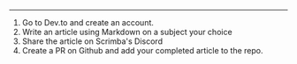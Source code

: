 ---

1. Go to Dev.to and create an account.
2. Write an article using Markdown on a subject your choice
3. Share the article on Scrimba's Discord
4. Create a PR on Github and add your completed article to the repo.


